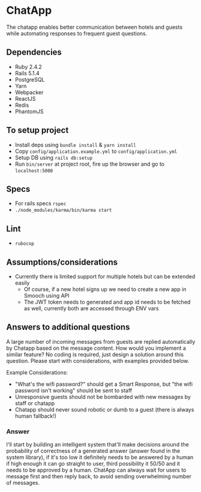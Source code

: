 # ChatApp
The chatapp enables better communication between hotels and guests while automating responses to frequent guest questions.

## Dependencies
- Ruby 2.4.2
- Rails 5.1.4
- PostgreSQL
- Yarn
- Webpacker
- ReactJS
- Redis
- PhantomJS

## To setup project
- Install deps using `bundle install` & `yarn install`
- Copy `config/application.example.yml` to `config/application.yml`
- Setup DB using `rails db:setup`
- Run `bin/server` at project root, fire up the browser and go to `localhost:5000`

## Specs
- For rails specs `rspec`
- `./node_modules/karma/bin/karma start`

## Lint
- `rubocop`

## Assumptions/considerations
* Currently there is limited support for multiple hotels but can be extended easily
  * Of course, if a new hotel signs up we need to create a new app in Smooch using API
  * The JWT token needs to generated and app id needs to be fetched as well, currently both are accessed through ENV vars

## Answers to additional questions
A large number of incoming messages from guests are replied automatically by Chatapp based on the message content. How would
you implement a similar feature? No coding is required, just design a solution around this question.
Please start with considerations, with examples provided below.

Example Considerations:
* "What's the wifi password?" should get a Smart Response, but "the wifi password isn't working" should be sent to staff
* Unresponsive guests should not be bombarded with new messages by staff or chatapp
* Chatapp should never sound robotic or dumb to a guest (there is always human fallback!)

### Answer
I'll start by building an intelligent system that'll make decisions around the probability of correctness of
a generated answer (answer found in the system library), if it's too low it definitely needs to be answered by a human if high
enough it can go straight to user, third possibility it 50/50 and it needs to be approved by a human. ChatApp can always wait for
users to message first and then reply back, to avoid sending overwhelming number of messages.
